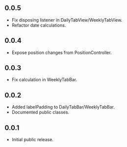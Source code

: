 ## 0.0.5
 - Fix disposing listener in DailyTabView/WeeklyTabView.
 - Refactor date calculations.
 
## 0.0.4
 - Expose position changes from PositionController.

## 0.0.3
 - Fix calculation in WeeklyTabBar.

## 0.0.2
- Added labelPadding to DailyTabBar/WeeklyTabBar.
- Documented public classes.

## 0.0.1
- Initial public release.